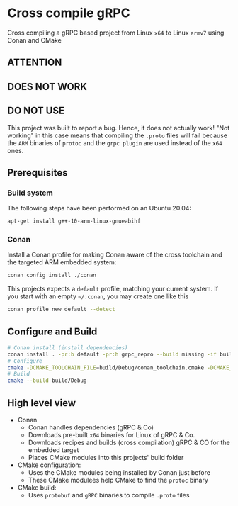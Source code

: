 # Cross compile gRPC

Cross compiling a gRPC based project from Linux `x64` to Linux `armv7` using Conan and CMake

## ATTENTION

## DOES NOT WORK

## DO NOT USE

This project was built to report a bug. Hence, it does not actually work! "Not working" in this case means that compiling the `.proto` files will fail because the `ARM` binaries of `protoc` and the `grpc plugin` are used instead of the `x64` ones.

## Prerequisites

### Build system

The following steps have been performed on an Ubuntu 20.04:

```sh
apt-get install g++-10-arm-linux-gnueabihf
```

### Conan

Install a Conan profile for making Conan aware of the cross toolchain and the targeted ARM embedded system:

```sh
conan config install ./conan
```

This projects expects a `default` profile, matching your current system. If you start with an empty `~/.conan`, you may create one like this

```sh
conan profile new default --detect
```

## Configure and Build

```sh
# Conan install (install dependencies)
conan install . -pr:b default -pr:h grpc_repro --build missing -if build/Debug
# Configure
cmake -DCMAKE_TOOLCHAIN_FILE=build/Debug/conan_toolchain.cmake -DCMAKE_BUILD_TYPE=Debug -H. -Bbuild/Debug -G Ninja
# Build
cmake --build build/Debug

```

## High level view

- Conan
  - Conan handles dependencies (gRPC & Co)
  - Downloads pre-built `x64` binaries for Linux of gRPC & Co.
  - Downloads recipes and builds (cross compilation) gRPC & CO for the embedded target
  - Places CMake modules into this projects' build folder
- CMake configuration:
  - Uses the CMake modules being installed by Conan just before
  - These CMake modulees help CMake to find the `protoc` binary
- CMake build:
  - Uses `protobuf` and `gRPC` binaries to compile `.proto` files
